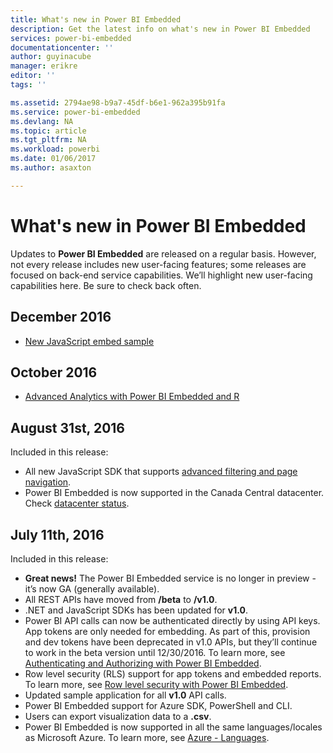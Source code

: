 ```yaml
---
title: What's new in Power BI Embedded
description: Get the latest info on what's new in Power BI Embedded
services: power-bi-embedded
documentationcenter: ''
author: guyinacube
manager: erikre
editor: ''
tags: ''

ms.assetid: 2794ae98-b9a7-45df-b6e1-962a395b91fa
ms.service: power-bi-embedded
ms.devlang: NA
ms.topic: article
ms.tgt_pltfrm: NA
ms.workload: powerbi
ms.date: 01/06/2017
ms.author: asaxton

---
```

# What's new in Power BI Embedded
Updates to **Power BI Embedded** are released on a regular basis. However, not every release includes new user-facing features; some releases are focused on back-end service capabilities. We’ll highlight new user-facing capabilities here. Be sure to check back often.

## December 2016

* [New JavaScript embed sample](https://microsoft.github.io/PowerBI-JavaScript/demo/)

## October 2016

* [Advanced Analytics with Power BI Embedded and R](https://powerbi.microsoft.com/blog/r-in-pbie/)

## August 31st, 2016
Included in this release:

* All new JavaScript SDK that supports [advanced filtering and page navigation](power-bi-embedded-interact-with-reports.md).
* Power BI Embedded is now supported in the Canada Central datacenter. Check [datacenter status](https://azure.microsoft.com/status/).

## July 11th, 2016
Included in this release:

* **Great news!** The Power BI Embedded service is no longer in preview - it’s now GA (generally available).  
* All REST APIs have moved from **/beta** to **/v1.0**.
* .NET and JavaScript SDKs has been updated for **v1.0**.
* Power BI API calls can now be authenticated directly by using API keys. App tokens are only needed for embedding. As part of this, provision and dev tokens have been deprecated in v1.0 APIs, but they’ll continue to work in the beta version until 12/30/2016. To learn more, see [Authenticating and Authorizing with Power BI Embedded](power-bi-embedded-app-token-flow.md).
* Row level security (RLS) support for app tokens and embedded reports. To learn more, see [Row level security with Power BI Embedded](power-bi-embedded-rls.md).
* Updated sample application for all **v1.0** API calls.
* Power BI Embedded support for Azure SDK, PowerShell and CLI.
* Users can export visualization data to a **.csv**.
* Power BI Embedded is now supported in all the same languages/locales as Microsoft Azure. To learn more, see  [Azure - Languages](http://social.technet.microsoft.com/wiki/contents/articles/4234.windows-azure-extent-of-localization.aspx).

